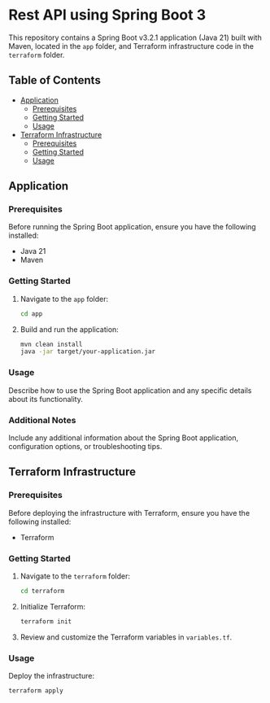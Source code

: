 # Rest API using Spring Boot 3

This repository contains a Spring Boot v3.2.1 application (Java 21) built with Maven, located in the `app` folder, and Terraform infrastructure code in the `terraform` folder.

## Table of Contents

- [Application](#application)
    - [Prerequisites](#prerequisites)
    - [Getting Started](#getting-started)
    - [Usage](#usage)
- [Terraform Infrastructure](#terraform-infrastructure)
    - [Prerequisites](#prerequisites-terraform)
    - [Getting Started](#getting-started-terraform)
    - [Usage](#usage-terraform)


## Application

### Prerequisites

Before running the Spring Boot application, ensure you have the following installed:

- Java 21
- Maven

### Getting Started

1. Navigate to the `app` folder:

    ```bash
    cd app
    ```

2. Build and run the application:

    ```bash
    mvn clean install
    java -jar target/your-application.jar
    ```

### Usage

Describe how to use the Spring Boot application and any specific details about its functionality.

### Additional Notes

Include any additional information about the Spring Boot application, configuration options, or troubleshooting tips.

## Terraform Infrastructure

### Prerequisites

Before deploying the infrastructure with Terraform, ensure you have the following installed:

- Terraform

### Getting Started

1. Navigate to the `terraform` folder:

    ```bash
    cd terraform
    ```

2. Initialize Terraform:

    ```bash
    terraform init
    ```

3. Review and customize the Terraform variables in `variables.tf`.

### Usage

Deploy the infrastructure:

```bash
terraform apply
